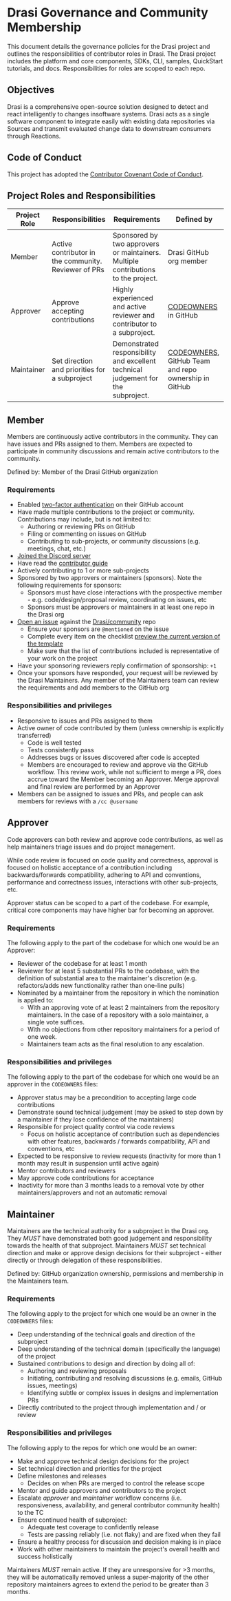 
# Drasi Governance and Community Membership
This document details the governance policies for the Drasi project and outlines the responsibilities of contributor roles in Drasi. The Drasi project includes the platform and core components, SDKs, CLI, samples, QuickStart tutorials, and docs. Responsibilities for roles are scoped to each repo.

## Objectives
Drasi is a comprehensive open-source solution designed to detect and react intelligently to changes insoftware systems. Drasi acts as a single software component to integrate easily with existing data repositories via Sources and transmit evaluated change data to downstream consumers through Reactions.

## Code of Conduct

This project has adopted the [Contributor Covenant Code of Conduct](https://github.com/drasi-project/community/blob/main/CODE_OF_CONDUCT.md).

## Project Roles and Responsibilities

| **Project Role**   | **Responsibilities**                                  | **Requirements**                                             | **Defined by**                                               |
| ---------- | ----------------------------------------------------- | ------------------------------------------------------------ | ------------------------------------------------------------ |
| Member     | Active contributor in the community.  Reviewer of PRs | Sponsored by two approvers or maintainers. Multiple contributions to the project. | Drasi GitHub org member                           |
| Approver   | Approve accepting contributions                       | Highly experienced and active reviewer and contributor to a subproject. | [CODEOWNERS](https://help.github.com/en/articles/about-code-owners) in GitHub |
| Maintainer | Set direction and priorities for a subproject         | Demonstrated responsibility and excellent technical judgement for the subproject. | [CODEOWNERS](https://help.github.com/en/articles/about-code-owners), GitHub Team and repo ownership in GitHub |


<!--
## New contributors

New contributors should be welcomed to the community by existing members, helped
with PR workflow, and directed to relevant documentation and communication
channels.

## Established community members

Established community members are expected to demonstrate their adherence to the
principles in this document, familiarity with project organization, roles, policies, procedures, conventions, etc., and technical and/or writing ability.
Role-specific expectations, responsibilities, and requirements are enumerated
below.
--> 
## Member

Members are continuously active contributors in the community. They can have issues and PRs assigned to them. Members are expected to participate in community discussions and remain active contributors to the community.  

Defined by: Member of the Drasi GitHub organization

### Requirements

- Enabled [two-factor authentication](https://help.github.com/articles/about-two-factor-authentication) on their GitHub account
- Have made multiple contributions to the project or community. Contributions may include, but is not limited to:
  - Authoring or reviewing PRs on GitHub
  - Filing or commenting on issues on GitHub
  - Contributing to sub-projects, or community discussions (e.g. meetings,
    chat, etc.)
- [Joined the Discord server](https://aka.ms/drasidiscord)
- Have read the [contributor
  guide]( https://github.com/drasi-project/drasi-platform/blob/main/CONTRIBUTING.md)
- Actively contributing to 1 or more sub-projects
- Sponsored by two approvers or maintainers (sponsors). Note the following requirements for sponsors:
  - Sponsors must have close interactions with the prospective member - e.g. code/design/proposal review, coordinating on issues, etc
  - Sponsors must be approvers or maintainers in at least one repo in the Drasi org
- [Open an
  issue]( https://github.com/drasi-project/community/issues/new?assignees=&labels=community-membership&projects=&template=organization-membership-request.md&title=REQUEST%3A+New+membership+for+%3Cyour-GH-handle%3E)
  against the
  [Drasi/community](https://github.com/drasi-project/community) repo
  - Ensure your sponsors are `@mentioned` on the issue
  - Complete every item on the checklist [preview the current version of the
    template](https://github.com/drasi-project/community/issues/new?assignees=&labels=community-membership&projects=&template=organization-membership-request.md&title=REQUEST%3A+New+membership+for+%3Cyour-GH-handle%3E)
  - Make sure that the list of contributions included is representative of your work on the project
- Have your sponsoring reviewers reply confirmation of sponsorship: `+1`
- Once your sponsors have responded, your request will be reviewed by the Drasi Maintainers. Any member of the Maintainers team can review the requirements and add members to the GitHub org

### Responsibilities and privileges

- Responsive to issues and PRs assigned to them
- Active owner of code contributed by them (unless ownership is explicitly
  transferred)
  - Code is well tested
  - Tests consistently pass
  - Addresses bugs or issues discovered after code is accepted
  - Members are encouraged to review and approve via the GitHub workflow. This review work, while not sufficient to merge a PR, does accrue toward the Member becoming an Approver. Merge approval and final review are performed by an Approver
- Members can be assigned to issues and PRs, and people can ask members for reviews with a `/cc @username`
<!--
> Note: members who frequently contribute code are expected to proactively perform code reviews and work towards becoming an *approver* for the sub-projects in which they are active.  Acceptance of code contributions requires at least one approver in addition to the reviews by *members.*
-->
## Approver

Code approvers can both review and approve code contributions, as well as help maintainers triage issues and do project management.

While code review is focused on code quality and correctness, approval is
focused on holistic acceptance of a contribution including backwards/forwards
compatibility, adhering to API and conventions, performance and correctness issues, interactions with other sub-projects, etc.

Approver status can be scoped to a part of the codebase. For example, critical core components may have higher bar for becoming an approver.

### Requirements

The following apply to the part of the codebase for which one would be an Approver:
- Reviewer of the codebase for at least 1 month
- Reviewer for at least 5 substantial PRs to the codebase, with the definition of substantial area to the maintainer's discretion (e.g. refactors/adds new functionality rather than one-line pulls)
- Nominated by a maintainer from the repository in which the nomination is applied to:
  - With an approving vote of at least 2 maintainers from the repository maintainers. In the case of a repository with a solo maintainer, a single vote suffices.
  - With no objections from other repository maintainers for a period of one week.
  - Maintainers team acts as the final resolution to any escalation.

### Responsibilities and privileges

The following apply to the part of the codebase for which one would be an approver in the `CODEOWNERS` files:

- Approver status may be a precondition to accepting large code contributions
- Demonstrate sound technical judgement (may be asked to step down by a maintainer if they lose confidence of the maintainers)
- Responsible for project quality control via code reviews
  - Focus on holistic acceptance of contribution such as dependencies with other
    features, backwards / forwards compatibility, API and conventions, etc
- Expected to be responsive to review requests (inactivity for more than 1 month may result in suspension until active again)
- Mentor contributors and reviewers
- May approve code contributions for acceptance
- Inactivity for more than 3 months leads to a removal vote by other maintainers/approvers and not an automatic removal

## Maintainer

Maintainers are the technical authority for a subproject in the Drasi org. They *MUST* have demonstrated both good judgement and responsibility towards the health of that subproject. Maintainers *MUST* set technical direction and make or approve design decisions for their subproject - either directly or through delegation of these responsibilities.

Defined by: GitHub organization ownership, permissions and membership in the Maintainers team.

### Requirements

The following apply to the project for which one would be an owner in the `CODEOWNERS` files:


- Deep understanding of the technical goals and direction of the subproject
- Deep understanding of the technical domain (specifically the language) of the
  project
- Sustained contributions to design and direction by doing all of:
  - Authoring and reviewing proposals
  - Initiating, contributing and resolving discussions (e.g. emails, GitHub issues, meetings)
  - Identifying subtle or complex issues in designs and implementation PRs
- Directly contributed to the project through implementation and / or review
<!-- Aligning with the overall project goals, specifications and design principles defined by the Maintainers team. Bringing general questions and requests to the discussions as part of specifications  -->
<!-- Must have been active for 3 months or more for the given project
- Inactivity for more than 3 months leads to a removal vote by other maintainers and not an automatic removal-->

<!---
### Acceptance

New maintainers can be added to the project by a super-majority (two-thirds / 66.66%) vote. Only the maintainers of the repository in which the nomination is applied to have a binding vote, while maintainers from other repositories are on an informed basis via a separate email thread. A potential maintainer may be nominated by an existing maintainer from the repository in which the nomination is applied to. A vote is conducted in private between the current maintainers over the course of a one week voting period. At the end of the week, votes are counted, and a pull request is made on the repo adding the new maintainer to the CODEOWNERS file.

Maintainers for new repositories can be proposed by any maintainer and are elected by a ⅔ majority maintainers vote. Maintainers can be removed by a ⅔ majority maintainers vote.
Single maintainers of a repository can nominate a new maintainer and *MUST* inform other maintainers of their intention. The maintainer can be approved if no objections have been raised in a period of one week.

A maintainer may step down by submitting an issue stating their intent.
-->
### Responsibilities and privileges

The following apply to the repos for which one would be an owner:

- Make and approve technical design decisions for the project
- Set technical direction and priorities for the project
- Define milestones and releases
  - Decides on when PRs are merged to control the release scope
- Mentor and guide approvers and contributors to the project
- Escalate *approver* and *maintainer* workflow concerns (i.e. responsiveness, availability, and general contributor community health) to the TC
- Ensure continued health of subproject:
  - Adequate test coverage to confidently release
  - Tests are passing reliably (i.e. not flaky) and are fixed when they fail
- Ensure a healthy process for discussion and decision making is in place
- Work with other maintainers to maintain the project's overall health and success holistically

Maintainers *MUST* remain active. If they are unresponsive for >3 months, they will be automatically removed unless a super-majority of the other repository maintainers agrees to extend the period to be greater than 3 months.
